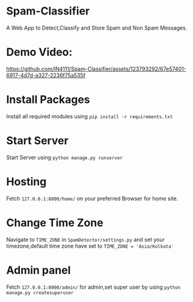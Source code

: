 # Spam-Classifier
A Web App to Detect,Classify and Store Spam and Non Spam Messages.
# Demo Video:
https://github.com/IN4111/Spam-Classifier/assets/123793292/67e57401-6917-4d7d-a327-2236f75a535f
# Install Packages
Install all required modules using ```pip install -r requirements.txt```
# Start Server
Start Server using ```python manage.py runserver```
# Hosting
Fetch ```127.0.0.1:8000/home/``` on your preferred Browser for home site.
# Change Time Zone
Navigate to ```TIME_ZONE``` in ```SpamDetector/settings.py``` and set your timezone,default time zone have set to ```TIME_ZONE = 'Asia/Kolkata'```
# Admin panel
Fetch ```127.0.0.1:8000/admin/``` for admin,set super user by using ``` python manage.py createsuperuser ```
